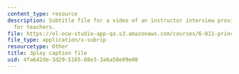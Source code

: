 ```yaml
---
content_type: resource
description: Subtitle file for a video of an instructor interview providing advice
  for teachers.
file: https://ol-ocw-studio-app-qa.s3.amazonaws.com/courses/6-811-principles-and-practice-of-assistive-technology-fall-2014/4fa642de3d29516588e33a6a58e09e08_ZGCJabWew3A.vtt
file_type: application/x-subrip
resourcetype: Other
title: 3play caption file
uid: 4fa642de-3d29-5165-88e3-3a6a58e09e08
---
```

